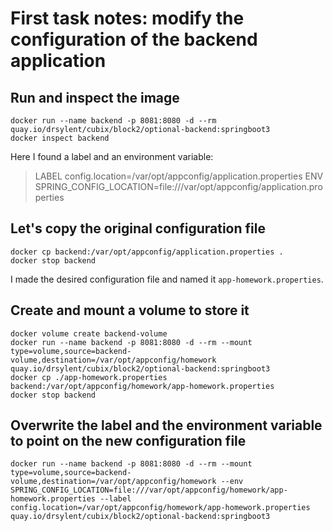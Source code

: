 # First task notes: modify the configuration of the __backend__ application

## Run and inspect the image

```
docker run --name backend -p 8081:8080 -d --rm quay.io/drsylent/cubix/block2/optional-backend:springboot3
docker inspect backend
```

Here I found a label and an environment variable:
> LABEL config.location=/var/opt/appconfig/application.properties
> ENV SPRING_CONFIG_LOCATION=file:///var/opt/appconfig/application.properties

## Let's copy the original configuration file

```
docker cp backend:/var/opt/appconfig/application.properties .
docker stop backend
```

I made the desired configuration file and named it `app-homework.properties`.

## Create and mount a volume to store it

```
docker volume create backend-volume
docker run --name backend -p 8081:8080 -d --rm --mount type=volume,source=backend-volume,destination=/var/opt/appconfig/homework quay.io/drsylent/cubix/block2/optional-backend:springboot3
docker cp ./app-homework.properties backend:/var/opt/appconfig/homework/app-homework.properties
docker stop backend
```

## Overwrite the label and the environment variable to point on the new configuration file

```
docker run --name backend -p 8081:8080 -d --rm --mount type=volume,source=backend-volume,destination=/var/opt/appconfig/homework --env SPRING_CONFIG_LOCATION=file:///var/opt/appconfig/homework/app-homework.properties --label config.location=/var/opt/appconfig/homework/app-homework.properties quay.io/drsylent/cubix/block2/optional-backend:springboot3
```
